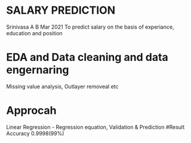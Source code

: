 # SALARY PREDICTION
Srinivasa A B
Mar 2021
To predict salary on the basis of experiance, education and position
# EDA and Data cleaning and data engernaring
 Missing value analysis, Outlayer removeal etc
# Approcah
 Linear Regression - Regression equation, Validation & Prediction
#Result
 Accuracy 0.9998(99%)

